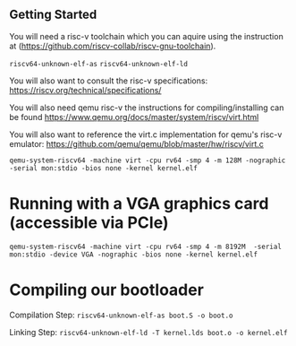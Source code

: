 

## Getting Started

You will need a risc-v toolchain which you can aquire using the instruction at (https://github.com/riscv-collab/riscv-gnu-toolchain).

`riscv64-unknown-elf-as`
`riscv64-unknown-elf-ld`

You will also want to consult the risc-v specifications: https://riscv.org/technical/specifications/

You will also need qemu risc-v the instructions for compiling/installing
can be found https://www.qemu.org/docs/master/system/riscv/virt.html

You will also want to reference the virt.c implementation for qemu's risc-v emulator: https://github.com/qemu/qemu/blob/master/hw/riscv/virt.c

`qemu-system-riscv64 -machine virt -cpu rv64 -smp 4 -m 128M -nographic -serial mon:stdio -bios none -kernel kernel.elf`

# Running with a VGA graphics card (accessible via PCIe)

`qemu-system-riscv64 -machine virt -cpu rv64 -smp 4 -m 8192M  -serial mon:stdio -device VGA -nographic -bios none -kernel kernel.elf`

# Compiling our bootloader


Compilation Step: `riscv64-unknown-elf-as boot.S -o boot.o`

Linking Step: `riscv64-unknown-elf-ld -T kernel.lds boot.o -o kernel.elf`


